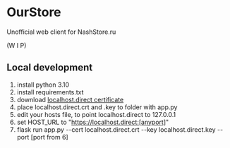 # OurStore
Unofficial web client for NashStore.ru

(W I P)

## Local development

1. install python 3.10
2. install requirements.txt
3. download [localhost.direct certificate](http://get.localhost.direct)
4. place localhost.direct.crt and .key to folder with app.py
5. edit your hosts file, to point localhost.direct to 127.0.0.1
6. set HOST_URL to "https://localhost.direct:[anyport]"
7. flask run app.py --cert localhost.direct.crt --key localhost.direct.key --port [port from 6]